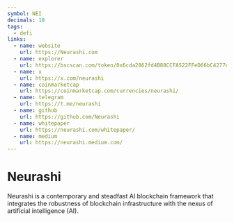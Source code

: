 ```yaml
---
symbol: NEI
decimals: 18
tags:
  - defi
links:
  - name: website
    url: https://Neurashi.com
  - name: explorer
    url: https://bscscan.com/token/0x6cda2862fd4B88CCFA522FFeD66bC4277e7D9Cc9
  - name: x
    url: https://x.com/neurashi
  - name: coinmarketcap
    url: https://coinmarketcap.com/currencies/neurashi/
  - name: telegram
    url: https://t.me/neurashi
  - name: github
    url: https://github.com/Neurashi
  - name: whitepaper
    url: https://neurashi.com/whitepaper/
  - name: medium
    url: https://neurashi.medium.com/
---
```


# Neurashi

Neurashi is a contemporary and steadfast AI blockchain framework that integrates the robustness of blockchain infrastructure with the nexus of artificial intelligence (AI).
